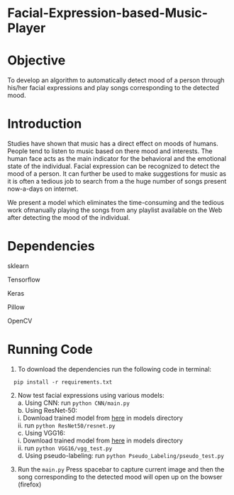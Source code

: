 # Facial-Expression-based-Music-Player
# Objective
To develop an algorithm to automatically detect mood of a person through his/her facial expressions and play songs corresponding to the detected mood. 

# Introduction
Studies have shown that music has a direct effect on moods of humans. People tend to listen to music based on there mood and interests. The human face acts as the main indicator for the behavioral and the emotional state of the individual. Facial expression can be recognized to detect the mood of a person. It can further be used to make suggestions for music as it is often a tedious job to search from a the huge number of songs present now-a-days on internet. 

We present a model which eliminates the time-consuming and the tedious work ofmanually playing the songs from any playlist available on the Web after detecting the mood of the individual.

# Dependencies
  sklearn
  
  Tensorflow
  
  Keras
  
  Pillow
  
  OpenCV

# Running Code #
1. To download the dependencies run the following code in terminal: 
  ```
    pip install -r requirements.txt
  ```
2. Now test facial expressions using various models:  
  a. Using CNN: run ```python CNN/main.py```  
  b. Using ResNet-50:   
      i. Download trained model from [here](https://drive.google.com/file/d/1KJhlFYyLkwaUypJg35xIFbZS2B0meGDq/view?usp=sharing) in models directory  
      ii. run ```python ResNet50/resnet.py```   
  c. Using VGG16:   
      i. Download trained model from [here](https://drive.google.com/file/d/1S5SvTpzJTCW29hNy2HEn0XWaEQsvo-Nh/view?usp=sharing) in models directory   
      ii. run ```python VGG16/vgg_test.py```    
  d. Using pseudo-labeling: run ```python Pseudo_Labeling/pseudo_test.py```
  
3. Run the ```main.py``` 
   Press spacebar to capture current image and then the song corresponding to the detected mood will open up on the bowser (firefox)
